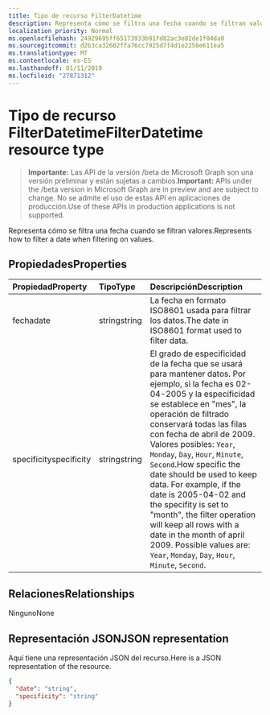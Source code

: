 ```yaml
---
title: Tipo de recurso FilterDatetime
description: Representa cómo se filtra una fecha cuando se filtran valores.
localization_priority: Normal
ms.openlocfilehash: 24929695ff65173933b91fd82ac3e82de1f04da0
ms.sourcegitcommit: d2b3ca32602ffa76cc7925d7f4d1e2258e611ea5
ms.translationtype: MT
ms.contentlocale: es-ES
ms.lasthandoff: 01/11/2019
ms.locfileid: "27871312"
---
```

# <a name="filterdatetime-resource-type"></a><span data-ttu-id="0d992-103">Tipo de recurso FilterDatetime</span><span class="sxs-lookup"><span data-stu-id="0d992-103">FilterDatetime resource type</span></span>

> <span data-ttu-id="0d992-104">**Importante:** Las API de la versión /beta de Microsoft Graph son una versión preliminar y están sujetas a cambios.</span><span class="sxs-lookup"><span data-stu-id="0d992-104">**Important:** APIs under the /beta version in Microsoft Graph are in preview and are subject to change.</span></span> <span data-ttu-id="0d992-105">No se admite el uso de estas API en aplicaciones de producción.</span><span class="sxs-lookup"><span data-stu-id="0d992-105">Use of these APIs in production applications is not supported.</span></span>

<span data-ttu-id="0d992-106">Representa cómo se filtra una fecha cuando se filtran valores.</span><span class="sxs-lookup"><span data-stu-id="0d992-106">Represents how to filter a date when filtering on values.</span></span>

## <a name="properties"></a><span data-ttu-id="0d992-107">Propiedades</span><span class="sxs-lookup"><span data-stu-id="0d992-107">Properties</span></span>
| <span data-ttu-id="0d992-108">Propiedad</span><span class="sxs-lookup"><span data-stu-id="0d992-108">Property</span></span>     | <span data-ttu-id="0d992-109">Tipo</span><span class="sxs-lookup"><span data-stu-id="0d992-109">Type</span></span>   |<span data-ttu-id="0d992-110">Descripción</span><span class="sxs-lookup"><span data-stu-id="0d992-110">Description</span></span>|
|:---------------|:--------|:----------|
|<span data-ttu-id="0d992-111">fecha</span><span class="sxs-lookup"><span data-stu-id="0d992-111">date</span></span>|<span data-ttu-id="0d992-112">string</span><span class="sxs-lookup"><span data-stu-id="0d992-112">string</span></span>|<span data-ttu-id="0d992-113">La fecha en formato ISO8601 usada para filtrar los datos.</span><span class="sxs-lookup"><span data-stu-id="0d992-113">The date in ISO8601 format used to filter data.</span></span>|
|<span data-ttu-id="0d992-114">specificity</span><span class="sxs-lookup"><span data-stu-id="0d992-114">specificity</span></span>|<span data-ttu-id="0d992-115">string</span><span class="sxs-lookup"><span data-stu-id="0d992-115">string</span></span>|<span data-ttu-id="0d992-p102">El grado de especificidad de la fecha que se usará para mantener datos. Por ejemplo, si la fecha es 02-04-2005 y la especificidad se establece en "mes", la operación de filtrado conservará todas las filas con fecha de abril de 2009. Valores posibles: `Year`, `Monday`, `Day`, `Hour`, `Minute`, `Second`.</span><span class="sxs-lookup"><span data-stu-id="0d992-p102">How specific the date should be used to keep data. For example, if the date is 2005-04-02 and the specifity is set to "month", the filter operation will keep all rows with a date in the month of april 2009. Possible values are: `Year`, `Monday`, `Day`, `Hour`, `Minute`, `Second`.</span></span>|

## <a name="relationships"></a><span data-ttu-id="0d992-119">Relaciones</span><span class="sxs-lookup"><span data-stu-id="0d992-119">Relationships</span></span>
<span data-ttu-id="0d992-120">Ninguno</span><span class="sxs-lookup"><span data-stu-id="0d992-120">None</span></span>


## <a name="json-representation"></a><span data-ttu-id="0d992-121">Representación JSON</span><span class="sxs-lookup"><span data-stu-id="0d992-121">JSON representation</span></span>

<span data-ttu-id="0d992-122">Aquí tiene una representación JSON del recurso.</span><span class="sxs-lookup"><span data-stu-id="0d992-122">Here is a JSON representation of the resource.</span></span>

<!-- {
  "blockType": "resource",
  "optionalProperties": [

  ],
  "@odata.type": "microsoft.graph.filterDateTime"
}-->

```json
{
  "date": "string",
  "specificity": "string"
}

```

<!-- uuid: 8fcb5dbc-d5aa-4681-8e31-b001d5168d79
2015-10-25 14:57:30 UTC -->
<!-- {
  "type": "#page.annotation",
  "description": "FilterDatetime resource",
  "keywords": "",
  "section": "documentation",
  "tocPath": ""
}-->
